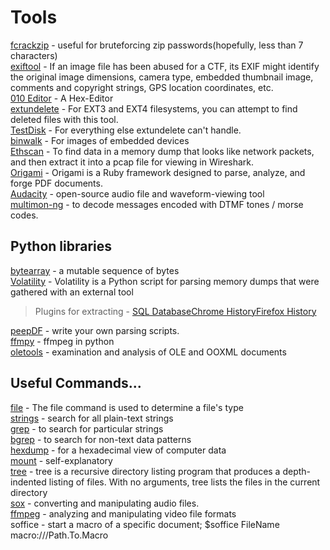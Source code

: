 # Tools
[fcrackzip](https://github.com/hyc/fcrackzip) - useful for bruteforcing zip passwords(hopefully, less than 7 characters)  
[exiftool](https://sno.phy.queensu.ca/~phil/exiftool/) - If an image file has been abused for a CTF, its EXIF might identify the original image dimensions, camera type, 		embedded thumbnail image, comments and copyright strings, GPS location coordinates, etc.   
[010 Editor](http://www.sweetscape.com/010editor/) - A Hex-Editor  
[extundelete](http://extundelete.sourceforge.net/) - For EXT3 and EXT4 filesystems, you can attempt to find deleted files with this tool.  
[TestDisk](https://www.cgsecurity.org/wiki/TestDisk) - For everything else extundelete can't handle.  
[binwalk](https://github.com/ReFirmLabs/binwalk) -  For images of embedded devices  
[Ethscan](http://jamaaldev.blogspot.in/2013/07/ethscan-volatility-memory-forensics.html?m=1) - To  find data in a memory dump that looks like network packets, and then extract it into a pcap file for viewing in Wireshark.  
[Origami](https://github.com/mobmewireless/origami-pdf) - Origami is a Ruby framework designed to parse, analyze, and forge PDF documents.  
[Audacity](https://www.audacityteam.org/) - open-source audio file and waveform-viewing tool  
[multimon-ng](tools.kali.org/wireless-attacks/multimon-ng) - to decode messages encoded with DTMF tones / morse codes.  

## Python libraries
[bytearray](http://infohost.nmt.edu/tcc/help/pubs/python/web/bytearray-type.html) - a mutable sequence of bytes  
[Volatility](http://www.volatilityfoundation.org/) - Volatility is a Python script for parsing memory dumps that were gathered with an external tool  
> Plugins for extracting - [SQL Database](http://blog.superponible.com/2014/08/31/volatility-plugin-sqlite-helper/)[Chrome History](http://blog.superponible.com/2014/08/31/volatility-plugin-chrome-history/)[Firefox History](http://blog.superponible.com/2014/08/31/volatility-plugin-firefox-history/)  

[peepDF](https://github.com/jesparza/peepdf) - write your own parsing scripts.  
[ffmpy](http://ffmpy.readthedocs.io/en/latest/examples.html) - ffmpeg in python  
[oletools](http://www.decalage.info/python/oletools) - examination and analysis of OLE and OOXML documents  

## Useful Commands...
[file](https://www.computerhope.com/unix/ufile.htm) -	    The file command is used to determine a file's type  
[strings](http://www.linfo.org/strings.html) -   search for all plain-text strings  
[grep](https://opensourceforu.com/2012/06/beginners-guide-gnu-grep-basics-regular-expressions/) -      to search for particular strings  
[bgrep](https://github.com/nneonneo/bgrep) -     to search for non-text data patterns  
[hexdump](http://man7.org/linux/man-pages/man1/hexdump.1.html) -   for a hexadecimal view of computer data  
[mount](https://www.computerhope.com/unix/umount.htm) -     self-explanatory  
[tree](https://www.geeksforgeeks.org/tree-command-unixlinux/) - 	    tree is a recursive directory listing program that produces a depth-indented listing of files. With no arguments, tree lists the files in the current directory  
[sox](http://sox.sourceforge.net/sox.html) -       converting and manipulating audio files.  
[ffmpeg](http://ffmpeg.org/) -    analyzing and manipulating video file formats  
soffice -   start a macro of a specific document; $soffice FileName macro:///Path.To.Macro  
